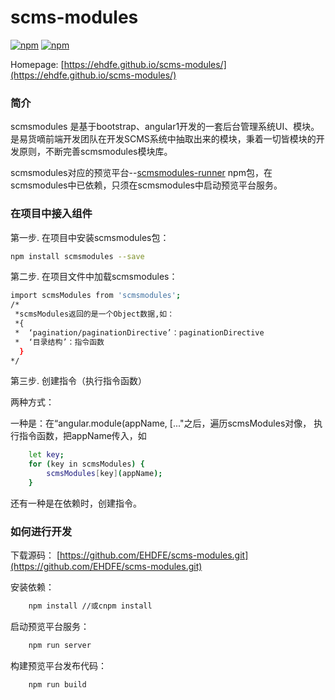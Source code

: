 # scms-modules

[![npm](https://img.shields.io/npm/v/scms-modules.svg)](https://www.npmjs.com/package/scms-modules)
[![npm](https://img.shields.io/npm/dt/scms-modules.svg)]()


Homepage: [https://ehdfe.github.io/scms-modules/](https://ehdfe.github.io/scms-modules/)

### 简介
scmsmodules 是基于bootstrap、angular1开发的一套后台管理系统UI、模块。是易货嘀前端开发团队在开发SCMS系统中抽取出来的模块，秉着一切皆模块的开发原则，不断完善scmsmodules模块库。

scmsmodules对应的预览平台--[scmsmodules-runner](https://www.npmjs.com/package/scmsmodules-runner) npm包，在scmsmodules中已依赖，只须在scmsmodules中启动预览平台服务。



### 在项目中接入组件

第一步. 在项目中安装scmsmodules包：
```sh
npm install scmsmodules --save
```

第二步. 在项目文件中加载scmsmodules：
```sh
import scmsModules from 'scmsmodules';
/*
 *scmsModules返回的是一个Object数据,如：
 *{
 *  ‘pagination/paginationDirective’：paginationDirective
 *  ‘目录结构’：指令函数
  }
*/
```

第三步. 创建指令（执行指令函数）

两种方式：

一种是：在“angular.module(appName, [..."之后，遍历scmsModules对像， 执行指令函数，把appName传入，如
```sh
    let key;
    for (key in scmsModules) {
        scmsModules[key](appName);
    }
```

还有一种是在依赖时，创建指令。

### 如何进行开发

下载源码：
[https://github.com/EHDFE/scms-modules.git](https://github.com/EHDFE/scms-modules.git)

安装依赖：
```sh
    npm install //或cnpm install
```

启动预览平台服务：
```sh
    npm run server
```

构建预览平台发布代码：
```sh
    npm run build
```






